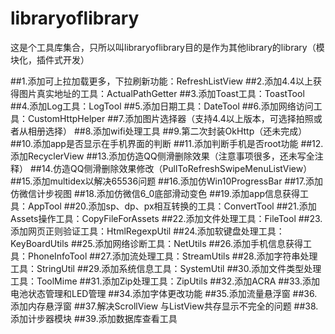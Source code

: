 # libraryoflibrary
这是个工具库集合，只所以叫libraryoflibrary目的是作为其他library的library（模块化，插件式开发）

##1.添加可上拉加载更多，下拉刷新功能：RefreshListView
##2.添加4.4以上获得图片真实地址的工具：ActualPathGetter
##3.添加Toast工具：ToastTool
##4.添加Log工具：LogTool
##5.添加日期工具：DateTool
##6.添加网络访问工具：CustomHttpHelper
##7.添加图片选择器（支持4.4以上版本，可选择拍照或者从相册选择）
##8.添加wifi处理工具
##9.第二次封装OkHttp（还未完成）
##10.添加app是否显示在手机界面的判断
##11.添加判断手机是否root功能
##12.添加RecyclerView
##13.添加仿造QQ侧滑删除效果（注意事项很多，还未写全注释）
##14.仿造QQ侧滑删除效果修改（PullToRefreshSwipeMenuListView）
##15.添加multidex以解决65536问题
##16.添加仿Win10ProgressBar
##17.添加仿微信计步视图
##18.添加仿微信6_0底部滑动变色
##19.添加app信息获得工具：AppTool
##20.添加sp、dp、px相互转换的工具：ConvertTool
##21.添加Assets操作工具：CopyFileForAssets
##22.添加文件处理工具：FileTool
##23.添加网页正则验证工具：HtmlRegexpUtil
##24.添加软键盘处理工具：KeyBoardUtils
##25.添加网络诊断工具：NetUtils
##26.添加手机信息获得工具：PhoneInfoTool
##27.添加流处理工具：StreamUtils
##28.添加字符串处理工具：StringUtil
##29.添加系统信息工具：SystemUtil
##30.添加文件类型处理工具：ToolMime
##31.添加Zip处理工具：ZipUtils
##32.添加ACRA
##33.添加电池状态管理和LED管理
##34.添加字体更改功能
##35.添加流量悬浮窗
##36.添加内存悬浮窗
##37.解决ScrollView 与ListView共存显示不完全的问题
##38.添加计步器模块
##39.添加数据库查看工具